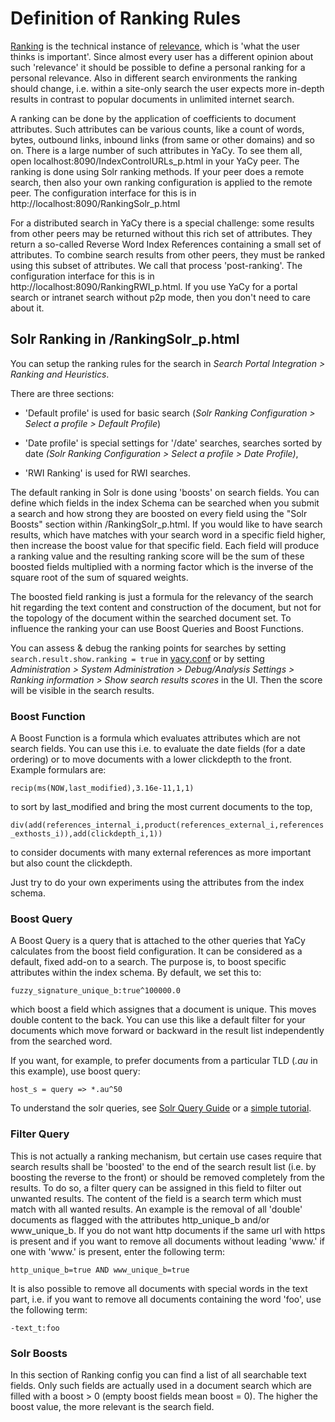 # Definition of Ranking Rules

[Ranking](http://en.wikipedia.org/wiki/Ranking) is the technical instance of
[relevance](https://en.wikipedia.org/wiki/Relevance), which is 'what the
user thinks is important'.  Since almost every user has a different opinion
about such 'relevance' it should be possible to define a personal ranking
for a personal relevance.  Also in different search environments the ranking
should change, i.e.  within a site-only search the user expects more
in-depth results in contrast to popular documents in unlimited internet
search.

A ranking can be done by the application of coefficients to document
attributes.  Such attributes can be various counts, like a count of words,
bytes, outbound links, inbound links (from same or other domains) and so on. 
There is a large number of such attributes in YaCy.  To see them all, open
localhost:8090/IndexControlURLs_p.html in your YaCy peer.  The ranking is
done using Solr ranking methods.  If your peer does a remote search, then
also your own ranking configuration is applied to the remote peer.  The
configuration interface for this is in
http://localhost:8090/RankingSolr_p.html

For a distributed search in YaCy there is a special challenge: some results
from other peers may be returned without this rich set of attributes.  They
return a so-called Reverse Word Index References containing a small set of
attributes.  To combine search results from other peers, they must be ranked
using this subset of attributes.  We call that process 'post-ranking'.  The
configuration interface for this is in
http://localhost:8090/RankingRWI_p.html.  If you use YaCy for a portal
search or intranet search without p2p mode, then you don't need to care
about it.


## Solr Ranking in /RankingSolr_p.html

You can setup the ranking rules for the search in _Search Portal Integration > 
Ranking and Heuristics_.

There are three sections:

* 'Default profile' is used for basic search (_Solr Ranking Configuration >
Select a profile > Default Profile_)

* 'Date profile' is special settings for '/date' searches, searches sorted
  by date _(Solr Ranking Configuration > Select a profile > Date Profile)_,

* 'RWI Ranking' is used for RWI searches.

The default ranking in Solr is done using 'boosts' on search fields.  You
can define which fields in the index Schema can be searched when you submit
a search and how strong they are boosted on every field using the "Solr
Boosts" section within /RankingSolr_p.html.  If you would like to have
search results, which have matches with your search word in a specific field
higher, then increase the boost value for that specific field.  Each field
will produce a ranking value and the resulting ranking score will be the sum
of these boosted fields multiplied with a norming factor which is the
inverse of the square root of the sum of squared weights.

The boosted field ranking is just a formula for the relevancy of the search
hit regarding the text content and construction of the document, but not for
the topology of the document within the searched document set.  To influence
the ranking your can use Boost Queries and Boost Functions.

You can assess & debug the ranking points for searches by setting
`search.result.show.ranking = true` in [yacy.conf](./yacy_conf.md) 
or by setting _Administration > System Administration > Debug/Analysis
Settings > Ranking information > Show search results scores_ in the UI. 
Then the score will be visible in the search results.

### Boost Function

A Boost Function is a formula which evaluates attributes which are not
search fields.  You can use this i.e.  to evaluate the date fields (for a
date ordering) or to move documents with a lower clickdepth to the front. 
Example formulars are:

`recip(ms(NOW,last_modified),3.16e-11,1,1)`

to sort by last_modified and bring the most current documents to the top,

`div(add(references_internal_i,product(references_external_i,references_exthosts_i)),add(clickdepth_i,1))`

to consider documents with many external references as more important but
also count the clickdepth.  


Just try to do your own experiments using the attributes from the index
schema.


### Boost Query

A Boost Query is a query that is attached to the other queries that YaCy
calculates from the boost field configuration.  It can be considered as a
default, fixed add-on to a search.  The purpose is, to boost specific
attributes within the index schema.  By default, we set this to:

`fuzzy_signature_unique_b:true^100000.0`

which boost a field which assignes that a document is unique.  This moves
double content to the back.  You can use this like a default filter for your
documents which move forward or backward in the result list independently
from the searched word.


If you want, for example, to prefer documents from a particular TLD (_.au_
in this example), use boost query:

`host_s = query => *.au^50`

To understand the solr queries, see [Solr Query
Guide](https://solr.apache.org/guide/solr/latest/query-guide/query-syntax-and-parsers.html)
or a [simple tutorial](https://solrtutorial.com/solr-query-syntax.html).

### Filter Query

This is not actually a ranking mechanism, but certain use cases require that
search results shall be 'boosted' to the end of the search result list (i.e. 
by boosting the reverse to the front) or should be removed completely from
the results.  To do so, a filter query can be assigned in this field to
filter out unwanted results.  The content of the field is a search term
which must match with all wanted results.  An example is the removal of all
'double' documents as flagged with the attributes http_unique_b and/or
www_unique_b.  If you do not want http documents if the same url with https
is present and if you want to remove all documents without leading 'www.' if
one with 'www.' is present, enter the following term:

`http_unique_b=true AND www_unique_b=true`

It is also possible to remove all documents with special words in the text
part, i.e.  if you want to remove all documents containing the word 'foo',
use the following term:

`-text_t:foo`


### Solr Boosts

In this section of Ranking config you can find a list of all searchable text
fields.  Only such fields are actually used in a document search which are
filled with a boost > 0 (empty boost fields mean boost = 0).  The higher the
boost value, the more relevant is the search field.


